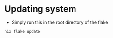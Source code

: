 # Updating system

- Simply run this in the root directory of the flake

```bash
nix flake update
```
